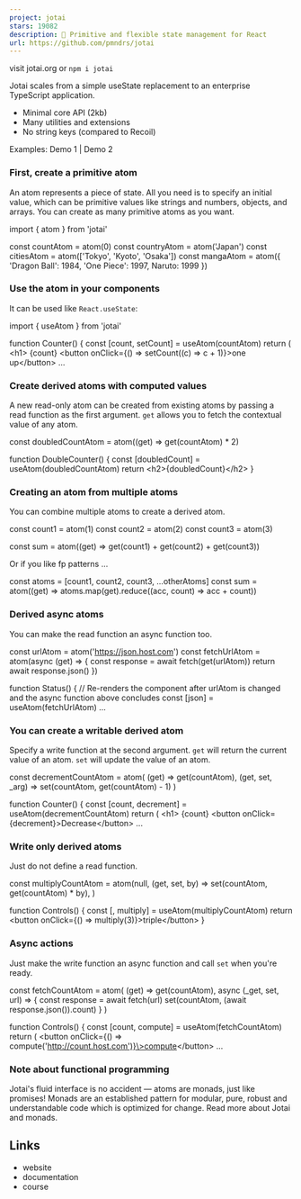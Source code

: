 ```yaml
---
project: jotai
stars: 19082
description: 👻 Primitive and flexible state management for React
url: https://github.com/pmndrs/jotai
---
```


  

  

visit jotai.org or `npm i jotai`

Jotai scales from a simple useState replacement to an enterprise TypeScript application.

-   Minimal core API (2kb)
-   Many utilities and extensions
-   No string keys (compared to Recoil)

Examples: Demo 1 | Demo 2

### First, create a primitive atom

An atom represents a piece of state. All you need is to specify an initial value, which can be primitive values like strings and numbers, objects, and arrays. You can create as many primitive atoms as you want.

import { atom } from 'jotai'

const countAtom \= atom(0)
const countryAtom \= atom('Japan')
const citiesAtom \= atom(\['Tokyo', 'Kyoto', 'Osaka'\])
const mangaAtom \= atom({ 'Dragon Ball': 1984, 'One Piece': 1997, Naruto: 1999 })

### Use the atom in your components

It can be used like `React.useState`:

import { useAtom } from 'jotai'

function Counter() {
  const \[count, setCount\] \= useAtom(countAtom)
  return (
    <h1\>
      {count}
      <button onClick\={() \=> setCount((c) \=> c + 1)}\>one up</button\>
      ...

### Create derived atoms with computed values

A new read-only atom can be created from existing atoms by passing a read function as the first argument. `get` allows you to fetch the contextual value of any atom.

const doubledCountAtom \= atom((get) \=> get(countAtom) \* 2)

function DoubleCounter() {
  const \[doubledCount\] \= useAtom(doubledCountAtom)
  return <h2\>{doubledCount}</h2\>
}

### Creating an atom from multiple atoms

You can combine multiple atoms to create a derived atom.

const count1 \= atom(1)
const count2 \= atom(2)
const count3 \= atom(3)

const sum \= atom((get) \=> get(count1) + get(count2) + get(count3))

Or if you like fp patterns ...

const atoms \= \[count1, count2, count3, ...otherAtoms\]
const sum \= atom((get) \=> atoms.map(get).reduce((acc, count) \=> acc + count))

### Derived async atoms

You can make the read function an async function too.

const urlAtom \= atom('https://json.host.com')
const fetchUrlAtom \= atom(async (get) \=> {
  const response \= await fetch(get(urlAtom))
  return await response.json()
})

function Status() {
  // Re-renders the component after urlAtom is changed and the async function above concludes
  const \[json\] \= useAtom(fetchUrlAtom)
  ...

### You can create a writable derived atom

Specify a write function at the second argument. `get` will return the current value of an atom. `set` will update the value of an atom.

const decrementCountAtom \= atom(
  (get) \=> get(countAtom),
  (get, set, \_arg) \=> set(countAtom, get(countAtom) \- 1)
)

function Counter() {
  const \[count, decrement\] \= useAtom(decrementCountAtom)
  return (
    <h1\>
      {count}
      <button onClick\={decrement}\>Decrease</button\>
      ...

### Write only derived atoms

Just do not define a read function.

const multiplyCountAtom \= atom(null, (get, set, by) \=>
  set(countAtom, get(countAtom) \* by),
)

function Controls() {
  const \[, multiply\] \= useAtom(multiplyCountAtom)
  return <button onClick\={() \=> multiply(3)}\>triple</button\>
}

### Async actions

Just make the write function an async function and call `set` when you're ready.

const fetchCountAtom \= atom(
  (get) \=> get(countAtom),
  async (\_get, set, url) \=> {
    const response \= await fetch(url)
    set(countAtom, (await response.json()).count)
  }
)

function Controls() {
  const \[count, compute\] \= useAtom(fetchCountAtom)
  return (
    <button onClick\={() \=> compute('http://count.host.com')}\>compute</button\>
    ...

### Note about functional programming

Jotai's fluid interface is no accident — atoms are monads, just like promises! Monads are an established pattern for modular, pure, robust and understandable code which is optimized for change. Read more about Jotai and monads.

Links
-----

-   website
-   documentation
-   course
